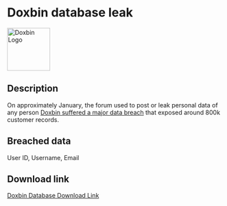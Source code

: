 # Doxbin database leak

<img src="https://archive.org/services/img/doxbin-muisc/full/pct:500/0/default.jpg" alt="Doxbin Logo" width="100" height="100">

## Description

On approximately January, the forum used to post or leak personal data of any person <a href="https://cyberindemnity.org/2025/01/the-doxbin-data-breach-understanding-the-impact-of-435784-compromised-accounts/" target="_blank" rel="noopener">Doxbin suffered a major data breach</a> that exposed around 800k customer records.

## Breached data

User ID, Username, Email

## Download link

[Doxbin Database Download Link](https://files.vc/d/dl?hash=e6bf6402cda7148ccb69318a13893482)
